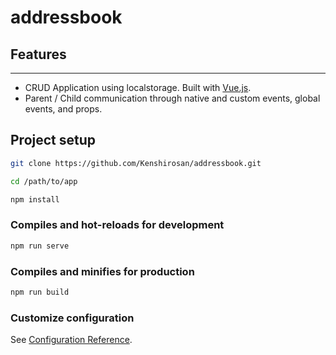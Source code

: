 # addressbook

## Features

---

-   CRUD Application using localstorage. Built with [Vue.js](https://vuejs.org/).
-   Parent / Child communication through native and custom events, global events, and props.

## Project setup

```sh
git clone https://github.com/Kenshirosan/addressbook.git
```

```sh
cd /path/to/app
```

```sh
npm install
```

### Compiles and hot-reloads for development

```sh
npm run serve
```

### Compiles and minifies for production

```sh
npm run build
```

### Customize configuration

See [Configuration Reference](https://cli.vuejs.org/config/).
